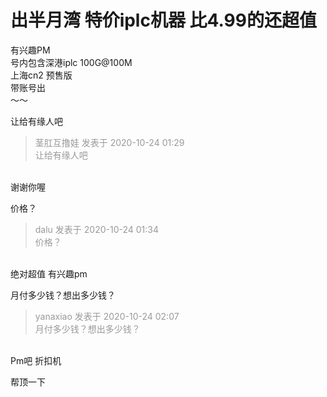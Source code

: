 # 出半月湾 特价iplc机器 比4.99的还超值


有兴趣PM <br />
号内包含深港iplc 100G@100M<br />
上海cn2 预售版<br />
带账号出<br />
～～

让给有缘人吧<img src="static/image/smiley/default/cry.gif" smilieid="4" border="0" alt="" />

<div class="quote"><blockquote><font color="#999999">茎肛互撸娃 发表于 2020-10-24 01:29</font><br />
<font color="#999999">让给有缘人吧</font></blockquote></div><br />
谢谢你喔

价格？

<div class="quote"><blockquote><font color="#999999">dalu 发表于 2020-10-24 01:34</font><br />
<font color="#999999">价格？</font></blockquote></div><br />
绝对超值 有兴趣pm

月付多少钱？想出多少钱？

<div class="quote"><blockquote><font color="#999999">yanaxiao 发表于 2020-10-24 02:07</font><br />
<font color="#999999">月付多少钱？想出多少钱？</font></blockquote></div><br />
Pm吧 折扣机

帮顶一下
